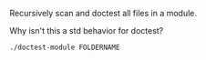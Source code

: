 Recursively scan and doctest all files in a module.

Why isn't this a std behavior for doctest?

    ./doctest-module FOLDERNAME
